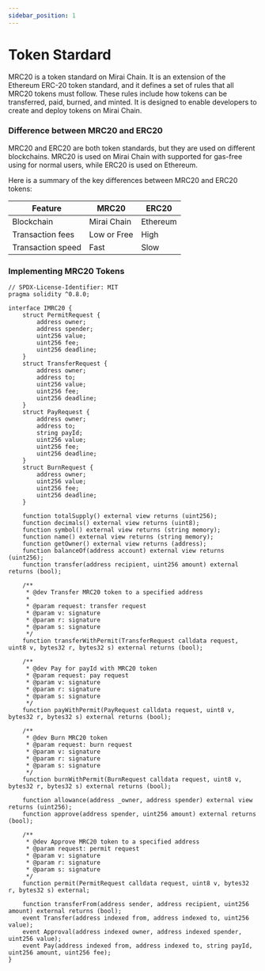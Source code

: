 ```yaml
---
sidebar_position: 1
---
```


# Token Stardard

MRC20 is a token standard on Mirai Chain. It is an extension of the Ethereum ERC-20 token standard, and it defines a set of rules that all MRC20 tokens must follow. These rules include how tokens can be transferred, paid, burned, and minted. It is designed to enable developers to create and deploy tokens on Mirai Chain.

### Difference between MRC20 and ERC20

MRC20 and ERC20 are both token standards, but they are used on different blockchains. MRC20 is used on Mirai Chain with supported for gas-free using for normal users, while ERC20 is used on Ethereum.

Here is a summary of the key differences between MRC20 and ERC20 tokens:

| Feature           | MRC20       | ERC20    |
| ----------------- | ----------- | -------- |
| Blockchain        | Mirai Chain | Ethereum |
| Transaction fees  | Low or Free | High     |
| Transaction speed | Fast        | Slow     |

### Implementing MRC20 Tokens

```solidity
// SPDX-License-Identifier: MIT
pragma solidity ^0.8.0;

interface IMRC20 {
    struct PermitRequest {
        address owner;
        address spender;
        uint256 value;
        uint256 fee;
        uint256 deadline;
    }
    struct TransferRequest {
        address owner;
        address to;
        uint256 value;
        uint256 fee;
        uint256 deadline;
    }
    struct PayRequest {
        address owner;
        address to;
        string payId;
        uint256 value;
        uint256 fee;
        uint256 deadline;
    }
    struct BurnRequest {
        address owner;
        uint256 value;
        uint256 fee;
        uint256 deadline;
    }

    function totalSupply() external view returns (uint256);
    function decimals() external view returns (uint8);
    function symbol() external view returns (string memory);
    function name() external view returns (string memory);
    function getOwner() external view returns (address);
    function balanceOf(address account) external view returns (uint256);
    function transfer(address recipient, uint256 amount) external returns (bool);

    /**
     * @dev Transfer MRC20 token to a specified address
     *
     * @param request: transfer request
     * @param v: signature
     * @param r: signature
     * @param s: signature
     */
    function transferWithPermit(TransferRequest calldata request, uint8 v, bytes32 r, bytes32 s) external returns (bool);

    /**
     * @dev Pay for payId with MRC20 token
     * @param request: pay request
     * @param v: signature
     * @param r: signature
     * @param s: signature
     */
    function payWithPermit(PayRequest calldata request, uint8 v, bytes32 r, bytes32 s) external returns (bool);

    /**
     * @dev Burn MRC20 token
     * @param request: burn request
     * @param v: signature
     * @param r: signature
     * @param s: signature
     */
    function burnWithPermit(BurnRequest calldata request, uint8 v, bytes32 r, bytes32 s) external returns (bool);

    function allowance(address _owner, address spender) external view returns (uint256);
    function approve(address spender, uint256 amount) external returns (bool);

    /**
     * @dev Approve MRC20 token to a specified address
     * @param request: permit request
     * @param v: signature
     * @param r: signature
     * @param s: signature
     */
    function permit(PermitRequest calldata request, uint8 v, bytes32 r, bytes32 s) external;

    function transferFrom(address sender, address recipient, uint256 amount) external returns (bool);
    event Transfer(address indexed from, address indexed to, uint256 value);
    event Approval(address indexed owner, address indexed spender, uint256 value);
    event Pay(address indexed from, address indexed to, string payId, uint256 amount, uint256 fee);
}
```
